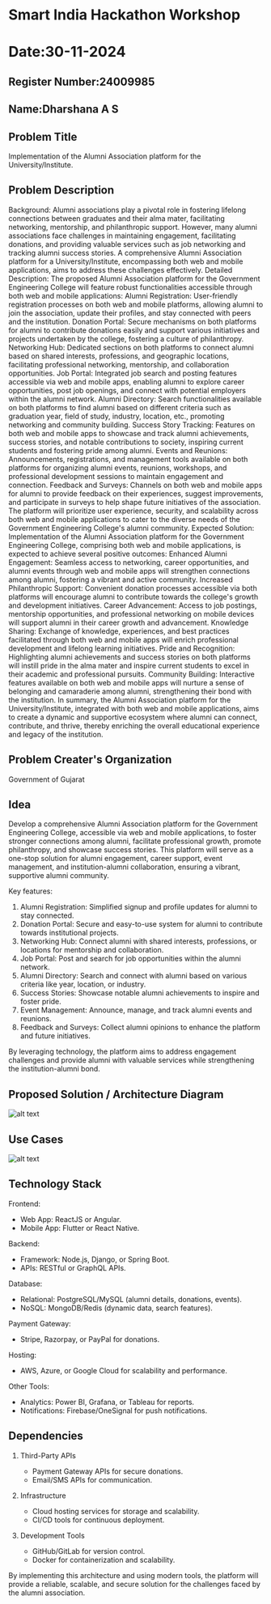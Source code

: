 # Smart India Hackathon Workshop
# Date:30-11-2024
## Register Number:24009985
## Name:Dharshana A S
## Problem Title
Implementation of the Alumni Association platform for the University/Institute.
## Problem Description
Background: Alumni associations play a pivotal role in fostering lifelong connections between graduates and their alma mater, facilitating networking, mentorship, and philanthropic support. However, many alumni associations face challenges in maintaining engagement, facilitating donations, and providing valuable services such as job networking and tracking alumni success stories. A comprehensive Alumni Association platform for a University/Institute, encompassing both web and mobile applications, aims to address these challenges effectively. Detailed Description: The proposed Alumni Association platform for the Government Engineering College will feature robust functionalities accessible through both web and mobile applications: Alumni Registration: User-friendly registration processes on both web and mobile platforms, allowing alumni to join the association, update their profiles, and stay connected with peers and the institution. Donation Portal: Secure mechanisms on both platforms for alumni to contribute donations easily and support various initiatives and projects undertaken by the college, fostering a culture of philanthropy. Networking Hub: Dedicated sections on both platforms to connect alumni based on shared interests, professions, and geographic locations, facilitating professional networking, mentorship, and collaboration opportunities. Job Portal: Integrated job search and posting features accessible via web and mobile apps, enabling alumni to explore career opportunities, post job openings, and connect with potential employers within the alumni network. Alumni Directory: Search functionalities available on both platforms to find alumni based on different criteria such as graduation year, field of study, industry, location, etc., promoting networking and community building. Success Story Tracking: Features on both web and mobile apps to showcase and track alumni achievements, success stories, and notable contributions to society, inspiring current students and fostering pride among alumni. Events and Reunions: Announcements, registrations, and management tools available on both platforms for organizing alumni events, reunions, workshops, and professional development sessions to maintain engagement and connection. Feedback and Surveys: Channels on both web and mobile apps for alumni to provide feedback on their experiences, suggest improvements, and participate in surveys to help shape future initiatives of the association. The platform will prioritize user experience, security, and scalability across both web and mobile applications to cater to the diverse needs of the Government Engineering College's alumni community. Expected Solution: Implementation of the Alumni Association platform for the Government Engineering College, comprising both web and mobile applications, is expected to achieve several positive outcomes: Enhanced Alumni Engagement: Seamless access to networking, career opportunities, and alumni events through web and mobile apps will strengthen connections among alumni, fostering a vibrant and active community. Increased Philanthropic Support: Convenient donation processes accessible via both platforms will encourage alumni to contribute towards the college's growth and development initiatives. Career Advancement: Access to job postings, mentorship opportunities, and professional networking on mobile devices will support alumni in their career growth and advancement. Knowledge Sharing: Exchange of knowledge, experiences, and best practices facilitated through both web and mobile apps will enrich professional development and lifelong learning initiatives. Pride and Recognition: Highlighting alumni achievements and success stories on both platforms will instill pride in the alma mater and inspire current students to excel in their academic and professional pursuits. Community Building: Interactive features available on both web and mobile apps will nurture a sense of belonging and camaraderie among alumni, strengthening their bond with the institution. In summary, the Alumni Association platform for the University/Institute, integrated with both web and mobile applications, aims to create a dynamic and supportive ecosystem where alumni can connect, contribute, and thrive, thereby enriching the overall educational experience and legacy of the institution.
## Problem Creater's Organization
Government of Gujarat

## Idea
Develop a comprehensive Alumni Association platform for the Government Engineering College, accessible via web and mobile applications, to foster stronger connections among alumni, facilitate professional growth, promote philanthropy, and showcase success stories. This platform will serve as a one-stop solution for alumni engagement, career support, event management, and institution-alumni collaboration, ensuring a vibrant, supportive alumni community. 

Key features:
1. Alumni Registration: Simplified signup and profile updates for alumni to stay connected.  
2. Donation Portal: Secure and easy-to-use system for alumni to contribute towards institutional projects.
3. Networking Hub: Connect alumni with shared interests, professions, or locations for mentorship and collaboration.
4. Job Portal: Post and search for job opportunities within the alumni network.
5. Alumni Directory: Search and connect with alumni based on various criteria like year, location, or industry.  
6. Success Stories: Showcase notable alumni achievements to inspire and foster pride.  
7. Event Management: Announce, manage, and track alumni events and reunions. 
8. Feedback and Surveys: Collect alumni opinions to enhance the platform and future initiatives.  

By leveraging technology, the platform aims to address engagement challenges and provide alumni with valuable services while strengthening the institution-alumni bond.

## Proposed Solution / Architecture Diagram

![alt text](<WhatsApp Image 2024-11-28 at 20.53.32_5e4bebcc-1.jpg>)

## Use Cases
![alt text](<WhatsApp Image 2024-12-01 at 01.26.02_6764e31b.jpg>)

## Technology Stack
Frontend:  
- Web App: ReactJS or Angular.  
- Mobile App: Flutter or React Native.  

Backend:  
- Framework: Node.js, Django, or Spring Boot.  
- APIs: RESTful or GraphQL APIs.  

Database:  
- Relational: PostgreSQL/MySQL (alumni details, donations, events).  
- NoSQL: MongoDB/Redis (dynamic data, search features).  

Payment Gateway:  
- Stripe, Razorpay, or PayPal for donations.  

Hosting:  
- AWS, Azure, or Google Cloud for scalability and performance.  

Other Tools:  
- Analytics: Power BI, Grafana, or Tableau for reports.  
- Notifications: Firebase/OneSignal for push notifications.  

## Dependencies
1. Third-Party APIs  
   - Payment Gateway APIs for secure donations.  
   - Email/SMS APIs for communication.  

2. Infrastructure  
   - Cloud hosting services for storage and scalability.  
   - CI/CD tools for continuous deployment.  

3. Development Tools  
   - GitHub/GitLab for version control.  
   - Docker for containerization and scalability.  

By implementing this architecture and using modern tools, the platform will provide a reliable, scalable, and secure solution for the challenges faced by the alumni association.

